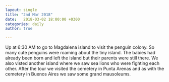 ```yaml
---
layout: single
title: "2nd Mar 2018"
date:   2018-03-02 18:00:00 +0300
categories: daily
author: true

---
```


Up at 6:30 AM to go to Magdalena island to visit the penguin colony. So many cute penguins were roaming about the tiny island. The babies had already been born and left the island but their parents were still there. We also visted another island where we saw sea lions who were fighting each other. After the tour we visited the cemetery in Punta Arenas and as with the cemetery in Buenos Aires we saw some grand mausoleums. 
